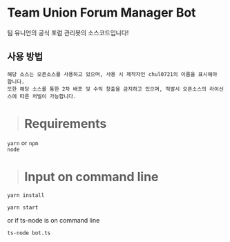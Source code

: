 # Team Union Forum Manager Bot

팀 유니언의 공식 포럼 관리봇의 소스코드입니다!

사용 방법
-------
```
해당 소스는 오픈소스를 사용하고 있으며, 사용 시 제작자인 chul0721의 이름을 표시해야 합니다.
또한 해당 소스를 통한 2차 배포 및 수익 창출을 금지하고 있으며, 적발시 오픈소스의 라이선스에 따른 처벌이 가능합니다.
```

> # Requirements
`yarn` or `npm` <br>
`node`

> # Input on command line
```
yarn install
```

```
yarn start
```
or if ts-node is on command line
```
ts-node bot.ts
```
